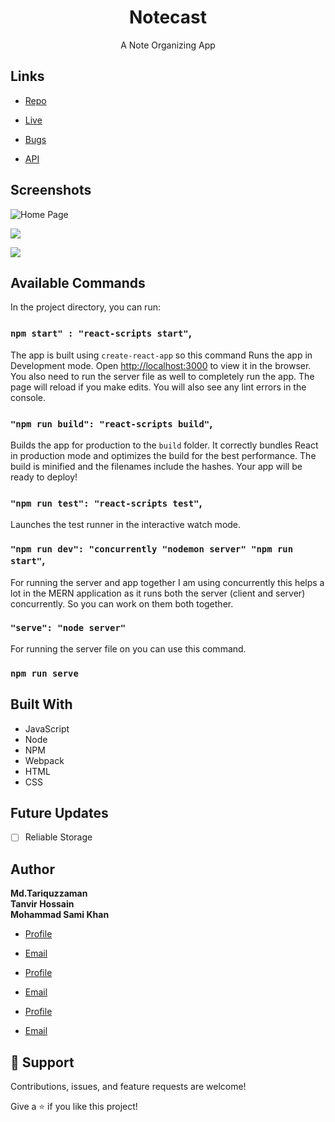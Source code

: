 <h1 align="center">Notecast</h1>

<p align="center">A Note Organizing App</p>

## Links

- [Repo](https://github.com/Team-Ente/Notecast "Notecast Repo")

- [Live](<Homepage url> "Live View")

- [Bugs](https://github.com/Team-Ente/Notecast/issues "Issues Page")

- [API](<API Link> "API")

## Screenshots

![Home Page](/screenshots/1.png "Home Page")

![](/screenshots/2.png)

![](/screenshots/3.png)

## Available Commands

In the project directory, you can run:

### `npm start" : "react-scripts start"`,

The app is built using `create-react-app` so this command Runs the app in Development mode. Open [http://localhost:3000](http://localhost:3000) to view it in the browser. You also need to run the server file as well to completely run the app. The page will reload if you make edits.
You will also see any lint errors in the console.

### `"npm run build": "react-scripts build"`,

Builds the app for production to the `build` folder. It correctly bundles React in production mode and optimizes the build for the best performance. The build is minified and the filenames include the hashes. Your app will be ready to deploy!

### `"npm run test": "react-scripts test"`,

Launches the test runner in the interactive watch mode.

### `"npm run dev": "concurrently "nodemon server" "npm run start"`,

For running the server and app together I am using concurrently this helps a lot in the MERN application as it runs both the server (client and server) concurrently. So you can work on them both together.

### `"serve": "node server"`

For running the server file on you can use this command.

### `npm run serve`

## Built With

- JavaScript
- Node
- NPM
- Webpack
- HTML
- CSS

## Future Updates

- [ ] Reliable Storage

## Author

**Md.Tariquzzaman**<br>
**Tanvir Hossain**<br>
**Mohammad Sami Khan**

- [Profile](https://github.com/Trex1102 "Md. Tariquzzaman")
- [Email](mailto:tanvirhossain@iut-dhaka.edu?subject=Hi "Hi!")

- [Profile](https://github.com/Trex1102 "Tanvir Hossain")
- [Email](mailto:tanvirhossain@iut-dhaka.edu?subject=Hi "Hi!")

- [Profile](https://github.com/ "Mohammad Sami Khan")
- [Email](mailto:samikhan@iut-dhaka.edu?subject=Hi "Hi!")

## 🤝 Support

Contributions, issues, and feature requests are welcome!

Give a ⭐️ if you like this project!
